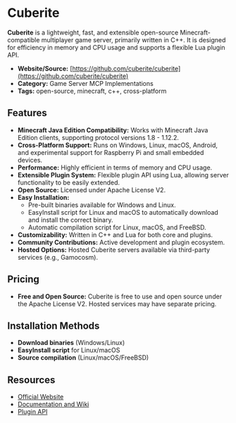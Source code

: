 # Cuberite

**Cuberite** is a lightweight, fast, and extensible open-source Minecraft-compatible multiplayer game server, primarily written in C++. It is designed for efficiency in memory and CPU usage and supports a flexible Lua plugin API.

- **Website/Source:** [https://github.com/cuberite/cuberite](https://github.com/cuberite/cuberite)
- **Category:** Game Server MCP Implementations
- **Tags:** open-source, minecraft, c++, cross-platform

## Features
- **Minecraft Java Edition Compatibility:** Works with Minecraft Java Edition clients, supporting protocol versions 1.8 - 1.12.2.
- **Cross-Platform Support:** Runs on Windows, Linux, macOS, Android, and experimental support for Raspberry Pi and small embedded devices.
- **Performance:** Highly efficient in terms of memory and CPU usage.
- **Extensible Plugin System:** Flexible plugin API using Lua, allowing server functionality to be easily extended.
- **Open Source:** Licensed under Apache License V2.
- **Easy Installation:**
  - Pre-built binaries available for Windows and Linux.
  - EasyInstall script for Linux and macOS to automatically download and install the correct binary.
  - Automatic compilation script for Linux, macOS, and FreeBSD.
- **Customizability:** Written in C++ and Lua for both core and plugins.
- **Community Contributions:** Active development and plugin ecosystem.
- **Hosted Options:** Hosted Cuberite servers available via third-party services (e.g., Gamocosm).

## Pricing
- **Free and Open Source:** Cuberite is free to use and open source under the Apache License V2. Hosted services may have separate pricing.

## Installation Methods
- **Download binaries** (Windows/Linux)
- **EasyInstall script** for Linux/macOS
- **Source compilation** (Linux/macOS/FreeBSD)

## Resources
- [Official Website](https://cuberite.org/)
- [Documentation and Wiki](https://github.com/cuberite/cuberite/wiki)
- [Plugin API](https://api.cuberite.org/)